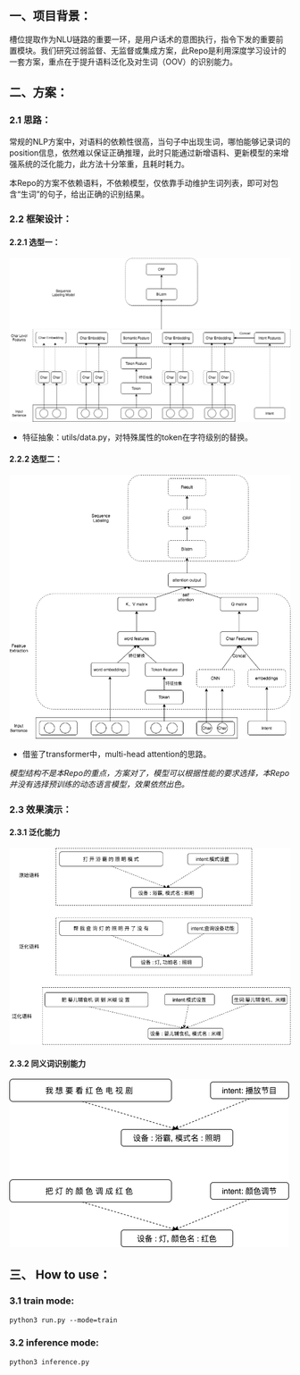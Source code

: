 ## 一、项目背景：

槽位提取作为NLU链路的重要一环，是用户话术的意图执行，指令下发的重要前置模块。我们研究过弱监督、无监督或集成方案，此Repo是利用深度学习设计的一套方案，重点在于提升语料泛化及对生词（OOV）的识别能力。



## 二、方案：

### 2.1 思路：

常规的NLP方案中，对语料的依赖性很高，当句子中出现生词，哪怕能够记录词的position信息，依然难以保证正确推理，此时只能通过新增语料、更新模型的来增强系统的泛化能力，此方法十分笨重，且耗时耗力。

本Repo的方案不依赖语料，不依赖模型，仅依靠手动维护生词列表，即可对包含“生词”的句子，给出正确的识别结果。



### 2.2 框架设计：

#### 2.2.1 选型一：

![Process_image](png/Process_image.png)

- 特征抽象：utils/data.py，对特殊属性的token在字符级别的替换。



#### 2.2.2 选型二：

![char_word_attn](png/char_word_attn.png)

- 借鉴了transformer中，multi-head attention的思路。



*模型结构不是本Repo的重点，方案对了，模型可以根据性能的要求选择，本Repo并没有选择预训练的动态语言模型，效果依然出色。*



### 2.3 效果演示：

#### 2.3.1 泛化能力

![generalization](png/generalization.png)



#### 2.3.2 同义词识别能力

![sysnonyms](png/sysnonyms.png)



## 三、 How to use：

### 3.1 train mode:

```shell
python3 run.py --mode=train
```

### 3.2 inference mode:

```shell
python3 inference.py
```

